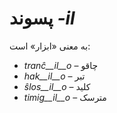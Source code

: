 # پسوند *-il*

به معنی «ابزار» است:

- *tranĉ__il__o*    – چاقو
- *hak__il__o*      – تبر
- *ŝlos__il__o*     – کلید
- *timig__il__o*    – مترسک
